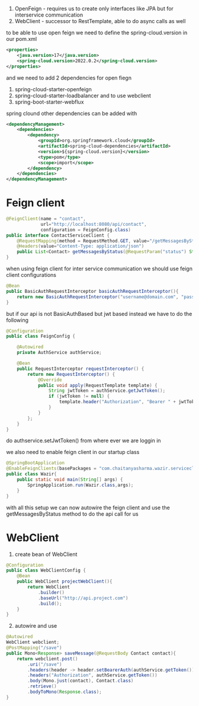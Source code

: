 1. OpenFeign - requires us to create only interfaces like JPA but for interservice communication
2. WebClient - successor to RestTemplate, able to do async calls as well

to be able to use open feign we need to define the spring-cloud.version in our pom.xml
```xml
<properties>
	<java.version>17</java.version>
	<spring-cloud.version>2022.0.2</spring-cloud.version>
</properties>
```

and we need to add 2 dependencies for open fiegn
1. spring-cloud-starter-openfeign
2. spring-cloud-starter-loadbalancer
and to use webclient
1. spring-boot-starter-webflux

spring clound other dependencies can be added with
```xml
<dependencyManagement>
	<dependencies>
		<dependency>
			<groupId>org.springframework.cloud</groupId>
			<artifactId>spring-cloud-dependencies</artifactId>
			<version>${spring-cloud.version}</version>
			<type>pom</type>
			<scope>import</scope>
		</dependency>
	</dependencies>
</dependencyManagement>
```

# Feign client
```java
@FeignClient(name = "contact", 
			 url="http://localhost:8080/api/contact",
			 configuration = FeignConfig.class)
public interface ContactServiceClient {
	@RequestMapping(method = RequestMethod.GET, value="/getMessagesByStatus")
	@Headers(value="Content-Type: application/json")
	public List<Contact> getMessagesByStatus(@RequestParam("status") String status);
}
```
when using feign client for inter service communication we should use 
feign client configurations
```java
@Bean
public BasicAuthRequestInterceptor basicAuthRequestInterceptor(){
	return new BasicAuthRequestInterceptor("username@domain.com", "password");
}
```

but if our api is not BasicAuthBased but jwt based instead we have to do the following
```java
@Configuration
public class FeignConfig {

    @Autowired
    private AuthService authService;

    @Bean
    public RequestInterceptor requestInterceptor() {
        return new RequestInterceptor() {
            @Override
            public void apply(RequestTemplate template) {
                String jwtToken = authService.getJwtToken();
                if (jwtToken != null) {
                    template.header("Authorization", "Bearer " + jwtToken);
                }
            }
        };
    }
}
```

do authservice.setJwtToken() from where ever we are loggin in

we also need to enable feign client in our startup class
```java
@SpringBootApplication
@EnableFeignClients(basePackages = "com.chaitanyasharma.wazir.serviceclients")
public class Wazir{
	public static void main(String[] args) {
		SpringApplication.run(Wazir.class,args);
	}
}

```

with all this setup we can now autowire the feign client and use the getMessagesByStatus method to do the api call for us

# WebClient
1. create bean of WebClient
```java
@Configuration
public class WebClientConfig {
	@Bean
	public WebClient projectWebClient(){
		return WebClient
			.builder()
			.baseUrl("http://api.project.com")
			.build();
	}
}
```
2. autowire and use
```java
@Autowired
WebClient webclient;
@PostMapping("/save")
public Mono<Response> saveMessage(@RequestBody Contact contact){
	return webclient.post()
		.uri("/save")
		.headers(header -> header.setBearerAuth(authService.getToken()))
		.headers("Authorization", authService.getToken())
		.body(Mono.just(contact), Contact.class)
		.retrieve()
		.bodyToMono(Response.class);
}
```